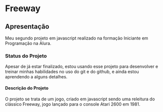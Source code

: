 <h1> Freeway </h1>

<h2> Apresentação </h2>

Meu segundo projeto em javascript realizado na formação Iniciante em Programação na Alura.

<h3> Status do Projeto </h3>

Apesar de já estar finalizado, estou usando esse projeto para desenvolver e treinar minhas habilidades no uso do git e do github, e ainda estou aprendendo a alguns detalhes.

<h4> Descrição do Projeto </h4>

O projeto se trata de um jogo, criado em javascript sendo uma releitura do clássico Freeway, jogo lançado para o console Atari 2600 em 1981. 